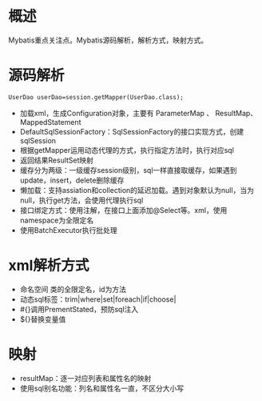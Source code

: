 # 概述
Mybatis重点关注点。Mybatis源码解析，解析方式，映射方式。
# 源码解析
```
UserDao userDao=session.getMapper(UserDao.class);
```
+ 加载xml，生成Configuration对象，主要有 ParameterMap 、 ResultMap、 MappedStatement
+ DefaultSqlSessionFactory：SqlSessionFactory的接口实现方式，创建sqlSession
+ 根据getMapper运用动态代理的方式，执行指定方法时，执行对应sql
+ 返回结果ResultSet映射
+ 缓存分为两级：一级缓存session级别，sql一样直接取缓存，如果遇到update，insert，delete删除缓存
+ 懒加载：支持assiation和collection的延迟加载。遇到对象默认为null，当为null，执行get方法，会使用代理执行sql
+ 接口绑定方式：使用注解，在接口上面添加@Select等。xml，使用namespace为全限定名
+ 使用BatchExecutor执行批处理
# xml解析方式
+ 命名空间 类的全限定名，id为方法
+ 动态sql标签：trim|where|set|foreach|if|choose|
+ #{}调用PrementStated，预防sql注入
+ ${}替换变量值
# 映射
+ resultMap：逐一对应列表和属性名的映射
+ 使用sql别名功能：列名和属性名一直，不区分大小写